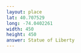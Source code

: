 ```yaml
---
layout: place
lat: 40.707529
long: -74.0402261
width: 450
height: 450
answer: Statue of Liberty
---
```


